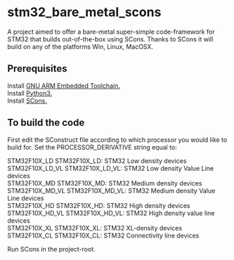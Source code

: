 # stm32_bare_metal_scons
A project aimed to offer a bare-metal super-simple code-framework for STM32 that builds out-of-the-box using SCons. Thanks to SCons it will build on any of the platforms Win, Linux, MacOSX.

## Prerequisites
Install [GNU ARM Embedded Toolchain.](https://developer.arm.com/tools-and-software/open-source-software/developer-tools/gnu-toolchain/gnu-rm)  
Install [Python3.](https://www.python.org)  
Install [SCons.](https://www.scons.org)  

## To build the code  
First edit the SConstruct file according to which processor you would like to build for. Set the PROCESSOR_DERIVATIVE string equal to:    

 STM32F10X_LD     STM32F10X_LD: STM32 Low density devices  
 STM32F10X_LD_VL  STM32F10X_LD_VL: STM32 Low density Value Line devices  
 STM32F10X_MD     STM32F10X_MD: STM32 Medium density devices  
 STM32F10X_MD_VL  STM32F10X_MD_VL: STM32 Medium density Value Line devices  
 STM32F10X_HD     STM32F10X_HD: STM32 High density devices  
 STM32F10X_HD_VL  STM32F10X_HD_VL: STM32 High density value line devices  
 STM32F10X_XL     STM32F10X_XL: STM32 XL-density devices  
 STM32F10X_CL     STM32F10X_CL: STM32 Connectivity line devices  

Run SCons in the project-root.